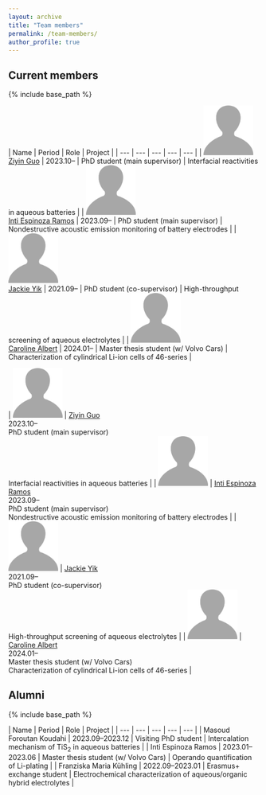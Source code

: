 ```yaml
---
layout: archive
title: "Team members"
permalink: /team-members/
author_profile: true
---
```



## Current members
{% include base_path %}

<style>
td, th {
   border: none!important;
}
</style>


| Name | Period | Role | Project |
| --- | --- | --- | --- | --- |
| <img src="/images/profile1.png" alt="Ziyin" style="height: 100px; width:100px;"/> <br/> [Ziyin Guo](https://www.katalog.uu.se/profile/?id=N23-1204) | 2023.10– |  PhD student (main supervisor) | Interfacial reactivities in aqueous batteries |
| <img src="/images/profile1.png" alt="Inti" style="height: 100px; width:100px;"/> <br/> [Inti Espinoza Ramos](https://www.katalog.uu.se/profile/?id=N22-763) | 2023.09– | PhD student (main supervisor) | Nondestructive acoustic emission monitoring of battery electrodes |
| <img src="/images/profile1.png" alt="Jackie" style="height: 100px; width:100px;"/> <br/> [Jackie Yik](https://www.katalog.uu.se/profile/?id=N21-1121) | 2021.09– |  PhD student (co-supervisor) | High-throughput screening of aqueous electrolytes |
| <img src="/images/profile1.png" alt="Caroline" style="height: 100px; width:100px;"/> <br/> [Caroline Albert](https://www.katalog.uu.se/profile/?id=N22-2331) | 2024.01– |  Master thesis student (w/ Volvo Cars) | Characterization of cylindrical Li-ion cells of 46-series |


| <img src="/images/profile1.png" alt="Ziyin" style="height: 100px; width:100px;"/> | [Ziyin Guo](https://www.katalog.uu.se/profile/?id=N23-1204) <br/> 2023.10– <br/>  PhD student (main supervisor) <br/> Interfacial reactivities in aqueous batteries |
| <img src="/images/profile1.png" alt="Inti" style="height: 100px; width:100px;"/> | [Inti Espinoza Ramos](https://www.katalog.uu.se/profile/?id=N22-763) <br/> 2023.09– <br/> PhD student (main supervisor) <br/> Nondestructive acoustic emission monitoring of battery electrodes |
| <img src="/images/profile1.png" alt="Jackie" style="height: 100px; width:100px;"/> | [Jackie Yik](https://www.katalog.uu.se/profile/?id=N21-1121) <br/> 2021.09– <br/>  PhD student (co-supervisor) <br/> High-throughput screening of aqueous electrolytes |
| <img src="/images/profile1.png" alt="Caroline" style="height: 100px; width:100px;"/> | [Caroline Albert](https://www.katalog.uu.se/profile/?id=N22-2331) <br/> 2024.01– <br/>  Master thesis student (w/ Volvo Cars) <br/> Characterization of cylindrical Li-ion cells of 46-series |

<!--
{% for post in site.team-members reversed %}
  {% include archive-single.html %}
{% endfor %}
-->

## Alumni
{% include base_path %}

<style>
td, th {
   border: none!important;
}
</style>

| Name | Period | Role | Project |
| --- | --- | --- | --- | --- |
| Masoud Foroutan Koudahi  | 2023.09–2023.12 | Visiting PhD student | Intercalation mechanism of TiS<sub>2</sub> in aqueous batteries |
| Inti Espinoza Ramos | 2023.01–2023.06 | Master thesis student (w/ Volvo Cars) | Operando quantification of Li-plating |
| Franziska Maria Kühling | 2022.09–2023.01 | Erasmus+ exchange student | Electrochemical characterization of aqueous/organic hybrid electrolytes |

<!--
{% for post in site.team-members reversed %}
  {% include archive-single.html %}
{% endfor %}
-->
